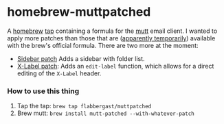 homebrew-muttpatched
====================

A [homebrew](http://brew.sh) [tap](https://github.com/Homebrew/homebrew/wiki/brew-tap) containing a formula for the [mutt](http://mutt.org) email client. I wanted to apply more patches than those that are ([apparently temporarily](https://github.com/Homebrew/homebrew/pull/23662)) available with the brew's official formula. There are two more at the moment:
  
  * [Sidebar patch](https://github.com/nedos/mutt-sidebar-patch) Adds a sidebar with folder list.
  * [X-Label patch](https://github.com/gi1242/mutt): Adds an `edit-label` function, which allows for a direct editing of the `X-Label` header.
  
### How to use this thing

  1. Tap the tap: `brew tap flabbergast/muttpatched`
  2. Brew mutt: `brew install mutt-patched --with-whatever-patch`
